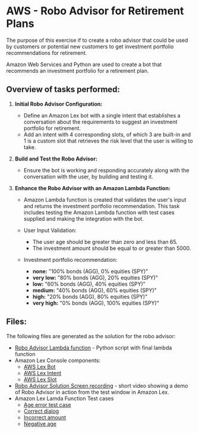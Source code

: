 # AWS - Robo Advisor for Retirement Plans
The purpose of this exercise if to create a robo advisor that could be used by customers or potential new customers to get investment portfolio recommendations for retirement.

Amazon Web Services and Python are used to create a bot that recommends an investment portfolio for a retirement plan.

## Overview of tasks performed:
1. **Initial Robo Advisor Configuration:** </br>
   * Define an Amazon Lex bot with a single intent that establishes a conversation about the requirements to suggest an investment portfolio for retirement. 
   * Add an intent with 4 corresponding slots, of which 3 are built-in and 1 is a custom slot that retrieves the risk level that the user is willing to take.

2. **Build and Test the Robo Advisor:** <br/>
   * Ensure the bot is working and responding accurately along with the conversation with the user, by building and testing it.

3. **Enhance the Robo Advisor with an Amazon Lambda Function:** <br/>
   * Amazon Lambda function is created that validates the user's input and returns the investment portfolio recommendation. This task includes testing the Amazon Lambda function with test cases supplied and making the integration with the bot.

   * User Input Validation:
      * The user age should be greater than zero and less than 65.
      * The investment amount should be equal to or greater than 5000.

   * Investment portfolio recommendation:
      * **none:** "100% bonds (AGG), 0% equities (SPY)"
      * **very low:** "80% bonds (AGG), 20% equities (SPY)"
      * **low:** "60% bonds (AGG), 40% equities (SPY)"
      * **medium:** "40% bonds (AGG), 60% equities (SPY)"
      * **high:** "20% bonds (AGG), 80% equities (SPY)"
      * **very high:** "0% bonds (AGG), 100% equities (SPY)"

## Files:
The following files are generated as the solution for the robo advisor: <br/>
* [Robo Advisor Lambda function](robo_advisor.ipynb) - Python script with final lambda function
* Amazon Lex Console components:
   * [AWS Lex Bot](AWS_Lex_files/RoboAdvisor_1_Bot_LEX_V1.zip)
   * [AWS Lex Intent](AWS_Lex_files/RecommendPortfolio_Intent_LEX_V1.zip)
   * [AWS Lex Slot](AWS_Lex_files/RecommendPortfolio_Intent_LEX_V1.zip)
* [Robo Advisor Solution Screen recording](RoboAdvisor_screen_recording) - short video showing a demo of Robo Advisor in action from the test window in Amazon Lex.<br/>
* Amazon Lex Lamda Function Test cases
   * [Age error test case](/test_cases/age_error.txt)
   * [Correct dialog](correct_dialog.txt)
   * [Incorrect amount](incorrect_amount_error.txt)
   * [Negative age](negative_age_error.txt)
